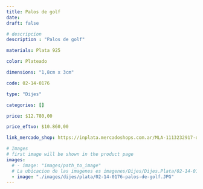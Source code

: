```yaml
---
title: Palos de golf
date: 
draft: false

# descripcion
description : "Palos de golf"

materials: Plata 925

color: Plateado

dimensions: "1,8cm x 3cm"

code: 02-14-0176

type: "Dijes"

categories: []

price: $12.780,00

price_eftvo: $10.860,00

link_mercado_shop: https://inplata.mercadoshops.com.ar/MLA-1113232917-dije-de-plata-925-palos-de-golf---golfista---caddie-_JM

# Images
# first image will be shown in the product page
images:
  # - image: "images/path_to_image"
  # La ubicacion de las imagenes es imagenes/Dijes/Dijes.Plata/02-14-0176-palos-de-golf
  - image: "./images/dijes/plata/02-14-0176-palos-de-golf.JPG"
---
```


